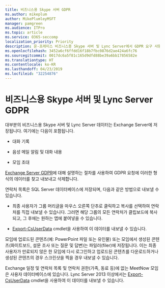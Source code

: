 ```yaml
---
title: 비즈니스용 Skype 서버 GDPR
ms.author: mikeplum
author: MikePlumleyMSFT
manager: pamgreen
ms.audience: ITPro
ms.topic: article
ms.service: O365-seccomp
localization_priority: Priority
description: 온-프레미스 비즈니스용 Skype 서버 및 Lync Server에서 GDPR 요구 사항을 해결하는 방법을 알아보세요.
ms.openlocfilehash: 3452a6cf6ffdd16f18b7fbc0876d2ae424a6fc76
ms.sourcegitcommit: 0017dc6a5f81c165d9dfd88be39a6bb17856582e
ms.translationtype: HT
ms.contentlocale: ko-KR
ms.lasthandoff: 04/23/2019
ms.locfileid: "32254876"
---
```

# <a name="gdpr-for-skype-for-business-server-and-lync-server"></a>비즈니스용 Skype 서버 및 Lync Server GDPR

대부분의 비즈니스용 Skype 서버 및 Lync Server 데이터는 Exchange Server에 저장됩니다. 여기에는 다음이 포함됩니다.

-   대화 기록

-   음성 메일 알림 및 대화 내용

-   모임 초대

[Exchange Server GDPR](gdpr-for-exchange-server.md)에 대해 설명하는 절차를 사용하여 GDPR 요청에 이러한 형식의 데이터를 찾고 내보내고 삭제합니다.

연락처 목록은 SQL Server 데이터베이스에 저장되며, 다음과 같은 방법으로 내보낼 수 있습니다.

-   최종 사용자가 그룹 머리글을 마우스 오른쪽 단추로 클릭하고 복사를 선택하여 연락처를 직접 내보낼 수 있습니다. 그러면 해당 그룹의 모든 연락처가 클립보드에 복사되고, 그 후에는 원하는 앱에 붙여넣을 수 있습니다.

-   [Export-CsUserData](https://docs.microsoft.com/ko-KR/powershell/module/skype/export-csuserdata) cmdlet을 사용하여 이 데이터를 내보낼 수 있습니다.

모임에 업로드된 콘텐츠(예: PowerPoint 파일 또는 유인물) 또는 모임에서 생성된 콘텐츠(화이트보드, 설문 조사 또는 질문 및 답변)는 파일러(filer)에 저장됩니다. 이는 최종 사용자가 만료되지 않은 한 모임에 다시 로그인하고 업로드된 콘텐츠를 다운로드하거나 생성된 콘텐츠의 경우 스크린샷을 찍을 경우 내보낼 수 있습니다.

Exchange 일정 및 연락처 목록 및 연락처 권한(가족, 동료 등)에 없는 MeetNow 모임은 사용자 데이터베이스에 있습니다. Lync Server 2013 이상에서는 [Export-CsUserData](https://docs.microsoft.com/ko-KR/powershell/module/skype/export-csuserdata) cmdlet을 사용하여 이 데이터를 내보낼 수 있습니다.
